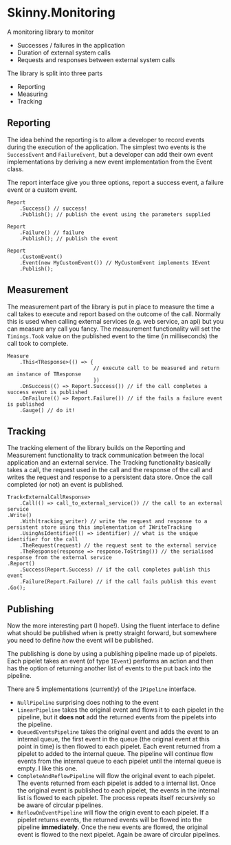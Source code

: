 # Skinny.Monitoring #

A monitoring library to monitor

- Successes / failures in the application
- Duration of external system calls
- Requests and responses between external system calls

The library is split into three parts

- Reporting
- Measuring
- Tracking

## Reporting ##

The idea behind the reporting is to allow a developer to record events during the execution of the application. The simplest two events is the `SuccessEvent` and `FailureEvent`, but a developer can add their own event implementations by deriving a new event implementation from the Event class.

The report interface give you three options, report a success event, a failure event or a custom event.

    Report 
  		.Success() // success! 
		.Publish(); // publish the event using the parameters supplied 

	Report
		.Failure() // failure
		.Publish(); // publish the event

	Report
		.CustomEvent()
		.Event(new MyCustomEvent()) // MyCustomEvent implements IEvent
		.Publish();


## Measurement ##

The measurement part of the library is put in place to measure the time a call takes to execute and report based on the outcome of the call. Normally this is used when calling external services (e.g. web service, an api) but you can measure any call you fancy. The measurement functionality will set the `Timings.Took` value on the published event to the time (in milliseconds) the call took to complete.

    Measure
		.This<TResponse>(() => {
								// execute call to be measured and return an instance of TResponse
								})
		.OnSuccess(() => Report.Success()) // if the call completes a success event is published
		.OnFailure(() => Report.Failure()) // if the fails a failure event is published
		.Gauge() // do it!

## Tracking ##

The tracking element of the library builds on the Reporting and Measurement functionality to track communication between the local application and an external service. The Tracking functionality basically takes a call, the request used in the call and the response of the call and writes the request and response to a persistent data store. Once the call completed (or not) an event is published.

    Track<ExternalCallResponse>
    	.Call(() => call_to_external_service()) // the call to an external service
    .Write()
        .With(tracking_writer) // write the request and response to a persistent store using this implementation of IWriteTracking
        .UsingAsIdentifier(() => identifier) // what is the unique identifier for the call
        .TheRequest(request) // the request sent to the external service
        .TheResponse(response => response.ToString()) // the serialised response from the external service
    .Report()
        .Success(Report.Success) // if the call completes publish this event
		.Failure(Report.Failure) // if the call fails publish this event
    .Go();

## Publishing ##

Now the more interesting part (I hope!). Using the fluent interface to define what should be published when is pretty straight forward, but somewhere you need to define *how* the event will be published. 

The publishing is done by using a publishing pipeline made up of pipelets. Each pipelet takes an event (of type `IEvent`) performs an action and then has the option of returning another list of events to the put back into the pipeline.

There are 5 implementations (currently) of the `IPipeline` interface. 

- `NullPipeline` surprising does nothing to the event
- `LinearPipeline` takes the original event and flows it to each pipelet in the pipeline, but it **does not** add the returned events from the pipelets into the pipeline.
- `QueuedEventsPipeline` takes the original event and adds the event to an internal queue, the first event in the queue (the original event at this point in time) is then flowed to each pipelet. Each event returned from a pipelet to added to the internal queue. The pipeline will continue flow events from the internal queue to each pipelet until the internal queue is empty. I like this one.
- `CompleteAndReflowPipeline` will flow the original event to each pipelet. The events returned from each pipelet is added to a internal list. Once the original event is published to each pipelet, the events in the internal list is flowed to each pipelet. The process repeats itself recursively so be aware of circular pipelines.
- `ReflowOnEventPipeline` will flow the origin event to each pipelet. If a pipelet returns events, the returned events will be flowed into the pipeline **immediately**. Once the new events are flowed, the original event is flowed to the next pipelet. Again be aware of circular pipelines.

    
